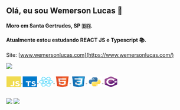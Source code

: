 ## Olá, eu sou Wemerson Lucas 👋
#### Moro em Santa Gertrudes, SP 🇧🇷.
#### Atualmente estou estudando REACT JS  e Typescript :books:.
Site: [www.wemersonlucas.com](https://www.wemersonlucas.com/)

<div align="start">
  <a href="www.wemersonlucas.com">
  <img height="180em" src="https://github-readme-stats.vercel.app/api?username=wemersonlucas&show_icons=true&theme=react&include_all_commits=true&count_private=true"/>
</div>
  
  <div style="display: inline_block"><br>
    <img align="center" alt="Wemerson-Js" height="30" width="40" src="https://raw.githubusercontent.com/devicons/devicon/master/icons/javascript/javascript-plain.svg">
    <img align="center" alt="Wemerson-Ts" height="30" width="40" src="https://raw.githubusercontent.com/devicons/devicon/master/icons/typescript/typescript-plain.svg">
    <img align="center" alt="Wemerson-React" height="30" width="40" src="https://raw.githubusercontent.com/devicons/devicon/master/icons/react/react-original.svg">
    <img align="center" alt="Wemerson-HTML" height="30" width="40" src="https://raw.githubusercontent.com/devicons/devicon/master/icons/html5/html5-original.svg">
    <img align="center" alt="Wemerson-CSS" height="30" width="40" src="https://raw.githubusercontent.com/devicons/devicon/master/icons/css3/css3-original.svg">
    <img align="center" alt="Wemerson-Python" height="30" width="40" src="https://raw.githubusercontent.com/devicons/devicon/master/icons/python/python-original.svg">
    <img align="center" alt="Wemerson-Csharp" height="30" width="40" src="https://raw.githubusercontent.com/devicons/devicon/master/icons/csharp/csharp-original.svg">
</div>

   ##
  
<div> 
  <a href = "mailto:w.lucas_19@hotmail.com"><img src="https://img.shields.io/badge/-Gmail-%23333?style=for-the-badge&logo=gmail&logoColor=white" target="_blank"></a>
  <a href="https://www.linkedin.com/in/wemerson-lucas-b13aa377/" target="_blank"><img src="https://img.shields.io/badge/-LinkedIn-%230077B5?style=for-the-badge&logo=linkedin&logoColor=white" target="_blank"></a> 
</div>

